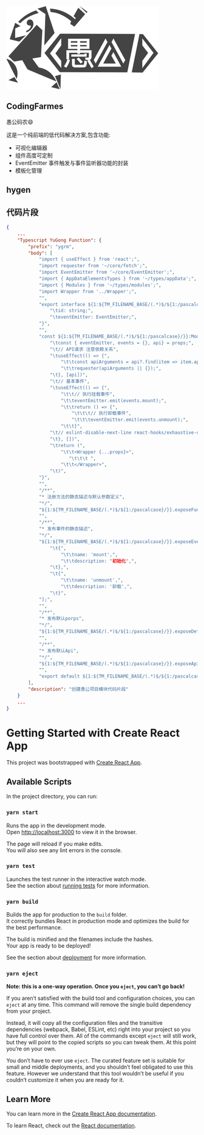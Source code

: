 ![Minion](./public/images/flow/logo.svg)

## CodingFarmes
愚公码农😄

这是一个纯前端的低代码解决方案,包含功能:

- 可视化编辑器
- 组件高度可定制
- EventEmitter 事件触发与事件监听器功能的封装
- 模板化管理




## hygen

## 代码片段
```json
{
    ...
    "Typescript YuGong Function": {
        "prefix": "ygrm",
        "body": [
            "import { useEffect } from 'react';",
            "import requester from '~/core/fetch';",
            "import EventEmitter from '~/core/EventEmitter';",
            "import { AppDataElementsTypes } from '~/types/appData';",
            "import { Modules } from '~/types/modules';",
            "import Wrapper from '../Wrapper';",
            "",
            "export interface ${1:${TM_FILENAME_BASE/(.*)$/${1:/pascalcase}/}}Props extends AppDataElementsTypes {",
                "\tid: string;",
                "\teventEmitter: EventEmitter;",
            "}",
            "",
            "const ${1:${TM_FILENAME_BASE/(.*)$/${1:/pascalcase}/}}:Modules<${1:${TM_FILENAME_BASE/(.*)$/${1:/pascalcase}/}}Props> = (props) => {",
                "\tconst { eventEmitter, events = {}, api} = props;",
                "\t// API请求 注意依赖关系",
                "\tuseEffect(() => {",
                    "\t\tconst apiArguments = api?.find(item => item.apiId === '');",
                    "\t\trequester(apiArguments || {});",
                "\t}, [api])",
                "\t// 基本事件",
                "\tuseEffect(() => {",
                    "\t\t// 执行挂载事件",
                    "\t\teventEmitter.emit(events.mount);",
                    "\t\treturn () => {",
                        "\t\t\t// 执行卸载事件",
                        "\t\t\teventEmitter.emit(events.unmount);",
                    "\t\t}",
                "\t// eslint-disable-next-line react-hooks/exhaustive-deps",
                "\t}, [])",
                "\treturn (",
                    "\t\t<Wrapper {...props}>",
                       "\t\t\t ",
                    "\t\t</Wrapper>",
                "\t)",
            "}",
            "",
            "/**",
            "* 注册方法的静态描述与默认参数定义",
            "*/",
            "${1:${TM_FILENAME_BASE/(.*)$/${1:/pascalcase}/}}.exposeFunctions = [];",
            "",
            "/**",
            "* 发布事件的静态描述",
            "*/",
            "${1:${TM_FILENAME_BASE/(.*)$/${1:/pascalcase}/}}.exposeEvents = [",
                "\t{",
                    "\t\tname: 'mount',",
                    "\t\tdescription: "初始化",",
                "\t},",
                "\t{",
                    "\t\tname: 'unmount',",
                    "\t\tdescription: '卸载',",
                "\t}",
            "];",
            "",
            "/**",
            "* 发布默认porps",
            "*/",
            "${1:${TM_FILENAME_BASE/(.*)$/${1:/pascalcase}/}}.exposeDefaultProps = {};",
            "",
            "/**",
            "* 发布默认Api",
            "*/",
            "${1:${TM_FILENAME_BASE/(.*)$/${1:/pascalcase}/}}.exposeApi = [];",
            "",
            "export default ${1:${TM_FILENAME_BASE/(.*)$/${1:/pascalcase}/}};",
        ],
        "description": "创建愚公项目模块代码片段"
    }
    ...
}

```

# Getting Started with Create React App

This project was bootstrapped with [Create React App](https://github.com/facebook/create-react-app).

## Available Scripts

In the project directory, you can run:

### `yarn start`

Runs the app in the development mode.\
Open [http://localhost:3000](http://localhost:3000) to view it in the browser.

The page will reload if you make edits.\
You will also see any lint errors in the console.

### `yarn test`

Launches the test runner in the interactive watch mode.\
See the section about [running tests](https://facebook.github.io/create-react-app/docs/running-tests) for more information.

### `yarn build`

Builds the app for production to the `build` folder.\
It correctly bundles React in production mode and optimizes the build for the best performance.

The build is minified and the filenames include the hashes.\
Your app is ready to be deployed!

See the section about [deployment](https://facebook.github.io/create-react-app/docs/deployment) for more information.

### `yarn eject`

**Note: this is a one-way operation. Once you `eject`, you can’t go back!**

If you aren’t satisfied with the build tool and configuration choices, you can `eject` at any time. This command will remove the single build dependency from your project.

Instead, it will copy all the configuration files and the transitive dependencies (webpack, Babel, ESLint, etc) right into your project so you have full control over them. All of the commands except `eject` will still work, but they will point to the copied scripts so you can tweak them. At this point you’re on your own.

You don’t have to ever use `eject`. The curated feature set is suitable for small and middle deployments, and you shouldn’t feel obligated to use this feature. However we understand that this tool wouldn’t be useful if you couldn’t customize it when you are ready for it.

## Learn More

You can learn more in the [Create React App documentation](https://facebook.github.io/create-react-app/docs/getting-started).

To learn React, check out the [React documentation](https://reactjs.org/).
